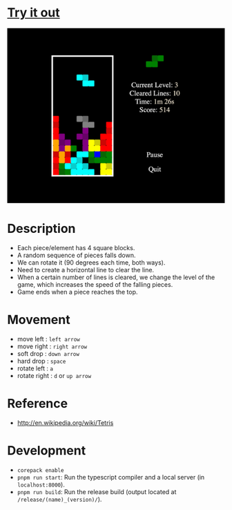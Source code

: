 # [Try it out](http://nbpt.eu/games/tetris/)

![Screen shot](/images/tetris_screenshot.png)

# Description

- Each piece/element has 4 square blocks.
- A random sequence of pieces falls down.
- We can rotate it (90 degrees each time, both ways).
- Need to create a horizontal line to clear the line.
- When a certain number of lines is cleared, we change the level of the game, which increases the speed of the falling pieces.
- Game ends when a piece reaches the top.

# Movement

- move left : `left arrow`
- move right : `right arrow`
- soft drop : `down arrow`
- hard drop : `space`
- rotate left : `a`
- rotate right : `d` or `up arrow`

# Reference

- http://en.wikipedia.org/wiki/Tetris

# Development

- `corepack enable`
- `pnpm run start`: Run the typescript compiler and a local server (in `localhost:8000`).
- `pnpm run build`: Run the release build (output located at `/release/(name)_(version)/`).

